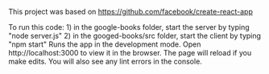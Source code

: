 This project was based on https://github.com/facebook/create-react-app

To run this code:
    1) in the google-books folder, start the server by typing "node server.js"
    2) in the googed-books/src folder, start the client by typing "npm start"
        Runs the app in the development mode.
        Open http://localhost:3000 to view it in the browser.
        The page will reload if you make edits.
        You will also see any lint errors in the console.
